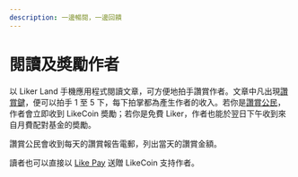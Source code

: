 ```yaml
---
description: 一邊暢閱，一邊回饋
---
```


# 閱讀及奬勵作者

以 Liker Land 手機應用程式閱讀文章，可方便地拍手讚賞作者。文章中凡出現[讚賞鍵](https://docs.like.co/v/zh/user-guide/likecoin-button)，便可以拍手 1 至 5 下，每下拍掌都為產生作者的收入。若你是[讚賞公民](https://docs.like.co/v/zh/user-guide/civic-liker)，作者會立即收到 LikeCoin 奬勵；若你是免費 Liker，作者也能於翌日下午收到來自月費配對基金的奬勵。

讚賞公民會收到每天的讚賞報告電郵，列出當天的讚賞金額。

讀者也可以直接以 [Like Pay](https://docs.like.co/v/zh/user-guide/liker-land/like-pay) 送贈 LikeCoin 支持作者。





